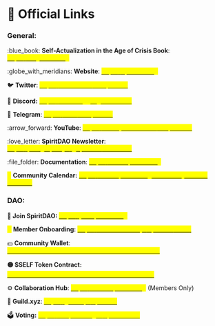 # 🔗 Official Links

### **General:**

:blue\_book: **Self-Actualization in the Age of Crisis Book**: [<mark style="color:yellow;">https://singletruth.org</mark>](https://singletruth.org)

:globe\_with\_meridians: **Website**: [<mark style="color:yellow;">https://spiritdao.org</mark>](https://spiritdao.org)

:bird: **Twitter**: [<mark style="color:yellow;">https://twitter.com/thespiritdao</mark>](https://twitter.com/thespiritdao)

🤝 **Discord:** [<mark style="color:yellow;">https://discord.gg/Dg94YJxAEm</mark>](https://discord.gg/Dg94YJxAEm)

💬 **Telegram**: [<mark style="color:yellow;">https://t.me/thespiritdao</mark>](https://t.me/thespiritdao)

:arrow\_forward: **YouTube**: [<mark style="color:yellow;">https://www.youtube.com/@SpiritDAO</mark>](https://www.youtube.com/@SpiritDAO)

:love\_letter: **SpiritDAO Newsletter**: [<mark style="color:yellow;">https://paragraph.xyz/@spiritdao/subscribe</mark>](https://paragraph.xyz/@spiritdao/subscribe)

:file\_folder: **Documentation**: [<mark style="color:yellow;">https://docs.spiritdao.org</mark>](https://docs.spiritdao.org)

<mark style="color:yellow;">📆</mark> **Community Calendar:** [<mark style="color:yellow;">https://www.spiritdao.org/community#event-calendar</mark>](https://www.spiritdao.org/community#event-calendar)



### **DAO:**

**👋 Join SpiritDAO:** [<mark style="color:yellow;">https://join.spiritdao.org</mark> ](https://join.spiritdao.org)

<mark style="color:yellow;">💡</mark> **Member Onboarding:** [<mark style="color:yellow;">https://www.bonfire.xyz/spiritdao/home</mark>](https://www.bonfire.xyz/spiritdao/home)

💵 **Community Wallet**: [<mark style="color:yellow;">0xF3c47077C406FeA33daD4BE498fDf03Cb5d4537f</mark>](https://etherscan.io/address/0xF3c47077C406FeA33daD4BE498fDf03Cb5d4537f)

**🟡 $SELF Token Contract:** [<mark style="color:yellow;">0xed034912584d0bcdefc396d27b641f4419cec865</mark>](https://optimistic.etherscan.io/token/0xed034912584d0bcdefc396d27b641f4419cec865)

:gear: **Collaboration Hub**: [<mark style="color:yellow;">https://collab.spiritdao.org</mark>](https://collab.spiritdao.org/) (Members Only)

**🏹 Guild.xyz**: [<mark style="color:yellow;">https://guild.xyz/spiritdao</mark>](https://guild.xyz/spiritdao)

🗳️ **Voting:** [<mark style="color:yellow;">https://snapshot.org/#/spiritdao.eth</mark>](https://snapshot.org/#/spiritdao.eth)


